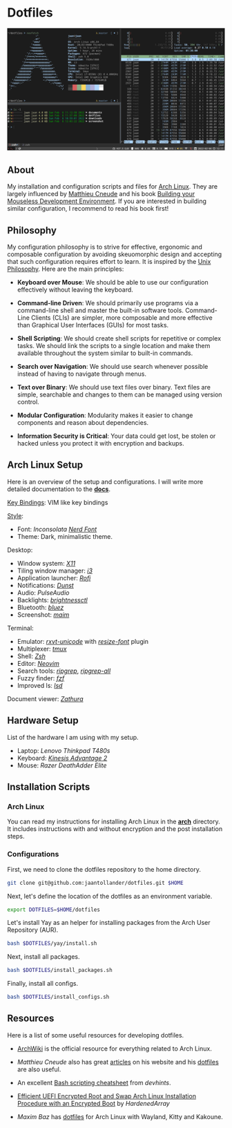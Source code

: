 # Dotfiles
![](./images/desktop.png)


## About
My installation and configuration scripts and files for [Arch Linux](https://archlinux.org/). They are largely influenced by [Matthieu Cneude](https://github.com/Phantas0s) and his book [Building your Mouseless Development Environment](https://themouseless.dev/). If you are interested in building similar configuration, I recommend to read his book first!


## Philosophy
My configuration philosophy is to strive for effective, ergonomic and composable configuration by avoiding skeuomorphic design and accepting that such configuration requires effort to learn. It is inspired by the [Unix Philosophy](https://en.wikipedia.org/wiki/Unix_philosophy). Here are the main principles:

- **Keyboard over Mouse**: We should be able to use our configuration effectively without leaving the keyboard.

- **Command-line Driven**: We should primarily use programs via a command-line shell and master the built-in software tools. Command-Line Clients (CLIs) are simpler, more composable and more effective than Graphical User Interfaces (GUIs) for most tasks.

- **Shell Scripting**: We should create shell scripts for repetitive or complex tasks. We should link the scripts to a single location and make them available throughout the system similar to built-in commands.

- **Search over Navigation**: We should use search whenever possible instead of having to navigate through menus.

- **Text over Binary**: We should use text files over binary. Text files are simple, searchable and changes to them can be managed using version control.

- **Modular Configuration**: Modularity makes it easier to change components and reason about dependencies.

- **Information Security is Critical**: Your data could get lost, be stolen or hacked unless you protect it with encryption and backups.


## Arch Linux Setup
Here is an overview of the setup and configurations. I will write more detailed documentation to the [**docs**](./docs).

[Key Bindings](./docs/key-bindings.md): VIM like key bindings

[Style](./docs/style.md): 

- Font: *Inconsolata* [*Nerd Font*](https://www.nerdfonts.com/) 
- Theme: Dark, minimalistic theme.

Desktop:

- Window system: [*X11*](https://www.x.org/)
- Tiling window manager: [*i3*](https://i3wm.org/)
- Application launcher: [*Rofi*](https://github.com/davatorium/rofi)
- Notifications: [*Dunst*](https://dunst-project.org/)
- Audio: *PulseAudio*
- Backlights: [*brightnessctl*](https://github.com/Hummer12007/brightnessctl)
- Bluetooth: [*bluez*](http://www.bluez.org/)
- Screenshot: [*maim*](https://github.com/naelstrof/maim)

Terminal:

- Emulator: [*rxvt-unicode*](https://wiki.archlinux.org/title/rxvt-unicode) with [*resize-font*](https://github.com/simmel/urxvt-resize-font) plugin
- Multiplexer: [*tmux*](https://github.com/tmux/tmux)
- Shell: [*Zsh*](https://wiki.archlinux.org/title/zsh)
- Editor: [*Neovim*](https://neovim.io/)
- Search tools: [*ripgrep*](https://github.com/BurntSushi/ripgrep), [*ripgrep-all*](https://github.com/phiresky/ripgrep-all)
- Fuzzy finder: [*fzf*](https://github.com/junegunn/fzf)
- Improved ls: [*lsd*](https://github.com/Peltoche/lsd)

Document viewer: [*Zathura*](https://pwmt.org/projects/zathura/)


## Hardware Setup
List of the hardware I am using with my setup.

- Laptop: *Lenovo Thinkpad T480s*
- Keyboard: [*Kinesis Advantage 2*](https://kinesis-ergo.com/keyboards/advantage2-keyboard/)
- Mouse: *Razer DeathAdder Elite*


## Installation Scripts
### Arch Linux
You can read my instructions for installing Arch Linux in the [**arch**](./arch) directory. It includes instructions with and without encryption and the post installation steps.

### Configurations 
First, we need to clone the dotfiles repository to the home directory. 

```bash
git clone git@github.com:jaantollander/dotfiles.git $HOME
```

Next, let's define the location of the dotfiles as an environment variable.

```bash
export DOTFILES=$HOME/dotfiles
```

Let's install Yay as an helper for installing packages from the Arch User Repository (AUR).

```bash
bash $DOTFILES/yay/install.sh
```

Next, install all packages.

```bash
bash $DOTFILES/install_packages.sh
```

Finally, install all configs.

```bash
bash $DOTFILES/install_configs.sh
```


## Resources
Here is a list of some useful resources for developing dotfiles.

- [ArchWiki](https://wiki.archlinux.org/) is the official resource for everything related to Arch Linux.

- *Matthieu Cneude* also has great [articles](https://thevaluable.dev/) on his website and his [dotfiles](https://github.com/Phantas0s/.dotfiles) are also useful. 

- An excellent [Bash scripting cheatsheet](https://devhints.io/bash) from *devhints*.

- [Efficient UEFI Encrypted Root and Swap Arch Linux Installation Procedure with an Encrypted Boot](https://gist.github.com/HardenedArray/ee3041c04165926fca02deca675effe1) by *HardenedArray*

- *Maxim Baz* has [dotfiles](https://github.com/maximbaz/dotfiles) for Arch Linux with Wayland, Kitty and Kakoune.
